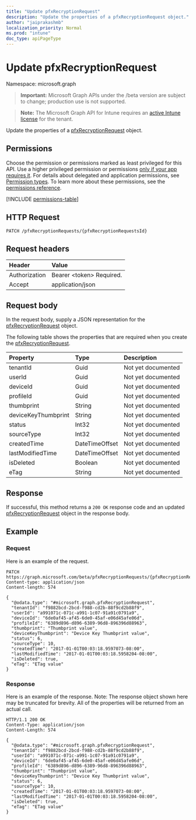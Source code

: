 ```yaml
---
title: "Update pfxRecryptionRequest"
description: "Update the properties of a pfxRecryptionRequest object."
author: "jaiprakashmb"
localization_priority: Normal
ms.prod: "intune"
doc_type: apiPageType
---
```


# Update pfxRecryptionRequest

Namespace: microsoft.graph

> **Important:** Microsoft Graph APIs under the /beta version are subject to change; production use is not supported.

> **Note:** The Microsoft Graph API for Intune requires an [active Intune license](https://go.microsoft.com/fwlink/?linkid=839381) for the tenant.

Update the properties of a [pfxRecryptionRequest](../resources/intune-raimportcerts-pfxrecryptionrequest.md) object.

## Permissions
Choose the permission or permissions marked as least privileged for this API. Use a higher privileged permission or permissions [only if your app requires it](/graph/permissions-overview#best-practices-for-using-microsoft-graph-permissions). For details about delegated and application permissions, see [Permission types](/graph/permissions-overview#permission-types). To learn more about these permissions, see the [permissions reference](/graph/permissions-reference).

<!-- { "blockType": "permissions", "name": "intune_raimportcerts_pfxrecryptionrequest_update" } -->
[!INCLUDE [permissions-table](../includes/permissions/intune-raimportcerts-pfxrecryptionrequest-update-permissions.md)]

## HTTP Request
<!-- {
  "blockType": "ignored"
}
-->
``` http
PATCH /pfxRecryptionRequests/{pfxRecryptionRequestsId}
```

## Request headers
|Header|Value|
|:---|:---|
|Authorization|Bearer &lt;token&gt; Required.|
|Accept|application/json|

## Request body
In the request body, supply a JSON representation for the [pfxRecryptionRequest](../resources/intune-raimportcerts-pfxrecryptionrequest.md) object.

The following table shows the properties that are required when you create the [pfxRecryptionRequest](../resources/intune-raimportcerts-pfxrecryptionrequest.md).

|Property|Type|Description|
|:---|:---|:---|
|tenantId|Guid|Not yet documented|
|userId|Guid|Not yet documented|
|deviceId|Guid|Not yet documented|
|profileId|Guid|Not yet documented|
|thumbprint|String|Not yet documented|
|deviceKeyThumbprint|String|Not yet documented|
|status|Int32|Not yet documented|
|sourceType|Int32|Not yet documented|
|createdTime|DateTimeOffset|Not yet documented|
|lastModifiedTime|DateTimeOffset|Not yet documented|
|isDeleted|Boolean|Not yet documented|
|eTag|String|Not yet documented|



## Response
If successful, this method returns a `200 OK` response code and an updated [pfxRecryptionRequest](../resources/intune-raimportcerts-pfxrecryptionrequest.md) object in the response body.

## Example

### Request
Here is an example of the request.
``` http
PATCH https://graph.microsoft.com/beta/pfxRecryptionRequests/{pfxRecryptionRequestsId}
Content-type: application/json
Content-length: 574

{
  "@odata.type": "#microsoft.graph.pfxRecryptionRequest",
  "tenantId": "f9882bcd-2bcd-f988-cd2b-88f9cd2b88f9",
  "userId": "a991071c-071c-a991-1c07-91a91c0791a9",
  "deviceId": "6de0af45-af45-6de0-45af-e06d45afe06d",
  "profileId": "6389d896-d896-6389-96d8-896396d88963",
  "thumbprint": "Thumbprint value",
  "deviceKeyThumbprint": "Device Key Thumbprint value",
  "status": 6,
  "sourceType": 10,
  "createdTime": "2017-01-01T00:03:18.9597073-08:00",
  "lastModifiedTime": "2017-01-01T00:03:18.5958204-08:00",
  "isDeleted": true,
  "eTag": "ETag value"
}
```

### Response
Here is an example of the response. Note: The response object shown here may be truncated for brevity. All of the properties will be returned from an actual call.
``` http
HTTP/1.1 200 OK
Content-Type: application/json
Content-Length: 574

{
  "@odata.type": "#microsoft.graph.pfxRecryptionRequest",
  "tenantId": "f9882bcd-2bcd-f988-cd2b-88f9cd2b88f9",
  "userId": "a991071c-071c-a991-1c07-91a91c0791a9",
  "deviceId": "6de0af45-af45-6de0-45af-e06d45afe06d",
  "profileId": "6389d896-d896-6389-96d8-896396d88963",
  "thumbprint": "Thumbprint value",
  "deviceKeyThumbprint": "Device Key Thumbprint value",
  "status": 6,
  "sourceType": 10,
  "createdTime": "2017-01-01T00:03:18.9597073-08:00",
  "lastModifiedTime": "2017-01-01T00:03:18.5958204-08:00",
  "isDeleted": true,
  "eTag": "ETag value"
}
```
